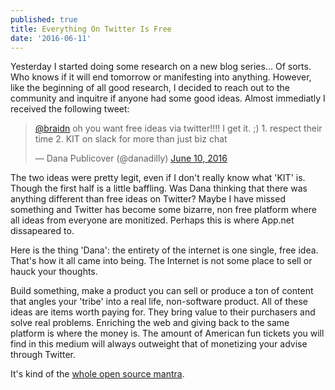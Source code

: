 ```yaml
---
published: true
title: Everything On Twitter Is Free
date: '2016-06-11'
---
```


Yesterday I started doing some research on a new blog series...
Of sorts. Who knows if it will end tomorrow or manifesting into anything. 
However, like the beginning of all good research, 
I decided to reach out to the community and 
inquitre if anyone had some good ideas. 
Almost immediatly I received the following tweet:

<blockquote class="twitter-tweet" data-conversation="none" data-lang="en"><p lang="en" dir="ltr"><a href="https://twitter.com/braidn">@braidn</a> oh you want free ideas via twitter!!!! I get it. ;) 1. respect their time 2. KIT on slack for more than just biz chat</p>&mdash; Dana Publicover (@danadilly) <a href="https://twitter.com/danadilly/status/741376971029020672">June 10, 2016</a></blockquote> <script async src="//platform.twitter.com/widgets.js" charset="utf-8"></script>

The two ideas were pretty legit, even if I don't really know what 'KIT' is. 
Though the first half is a little baffling. 
Was Dana thinking that there was anything different than free ideas on Twitter? 
Maybe I have missed something and Twitter has become some bizarre,
non free platform where all ideas from everyone are monitized. 
Perhaps this is where App.net dissapeared to.

Here is the thing 'Dana': 
the entirety of the internet is one single, free idea. 
That's how it all came into being. 
The Internet is not some place to sell or hauck your thoughts. 

Build something, make a product you can sell or 
produce a ton of content that angles your 'tribe' into a real life, 
non-software product. 
All of these ideas are items worth paying for. 
They bring value to their purchasers and solve real problems.
Enriching the web and giving back to the same platform is where the money is. 
The amount of American fun tickets you will find in this medium 
will always outweight that of monetizing your advise through Twitter.

It's kind of the [whole open source mantra][1].

[1]: https://en.wikipedia.org/wiki/Open-source_software
